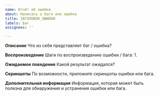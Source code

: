 ```yaml
---
name: Отчёт об ошибке
about: Написать о баге или ошибке
title: ЗАГОЛОВОК_ОШИБКИ
labels: Баг
assignees: ''

---
```


**Описание**
Что из себя представляет баг / ошибка?

**Воспроизведение**
Шаги по воспроизведению ошибки / бага:
1. 

**Ожидаемое поведение**
Какой результат ожидался?

**Скриншоты**
По возможности, приложите скриншоты ошибки или бага.

**Дополнительная информация**
Информация, которая может быть полезна для обнаружения и устранения ошибки или бага.
